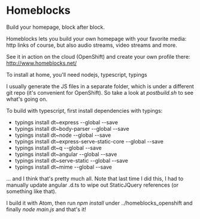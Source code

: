 Homeblocks
======

Build your homepage, block after block.

Homeblocks lets you build your own homepage with your favorite media: http links of course, but also audio streams, video streams and more.

See it in action on the cloud (OpenShift) and create your own profile there: http://www.homeblocks.net/

To install at home, you'll need nodejs, typescript, typings

I usually generate the JS files in a separate folder, which is under a different git repo (it's convenient for OpenShift). So take a look at *postbuild.sh* to see what's going on.

To build with typescript, first install dependencies with typings:

* typings install dt~express --global --save
* typings install dt~body-parser --global --save
* typings install dt~node --global --save
* typings install dt~express-serve-static-core --global --save
* typings install dt~q --global --save
* typings install dt~angular --global --save
* typings install dt~serve-static --global --save
* typings install dt~mime --global --save

... and I think that's pretty much all. Note that last time I did this, I had to manually update angular .d.ts to wipe out StaticJQuery references (or something like that).

I build it with Atom, then run *npm install* under ../homeblocks_openshift and finally *node main.js* and that's it!
